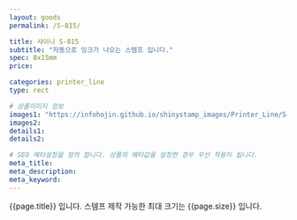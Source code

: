 ```yaml
---
layout: goods
permalink: /S-815/

title: 샤이니 S-815
subtitle: "자동으로 잉크가 나오는 스템프 입니다."
spec: 8x15mm
price: 

categories: printer_line
type: rect

# 상품이미지 정보
images1: "https://infohojin.github.io/shinystamp_images/Printer_Line/S-815/S-815_1.jpg"
images2:
details1:
details2:    

# SEO 메타설정을 정의 합니다. 상품의 메타값을 설정한 경우 우선 적용이 됩니다.
meta_title: 
meta_description:
meta_keyword:
---
```


{{page.title}} 입니다. 스템프 제작 가능한 최대 크기는 {{page.size}} 입니다. 